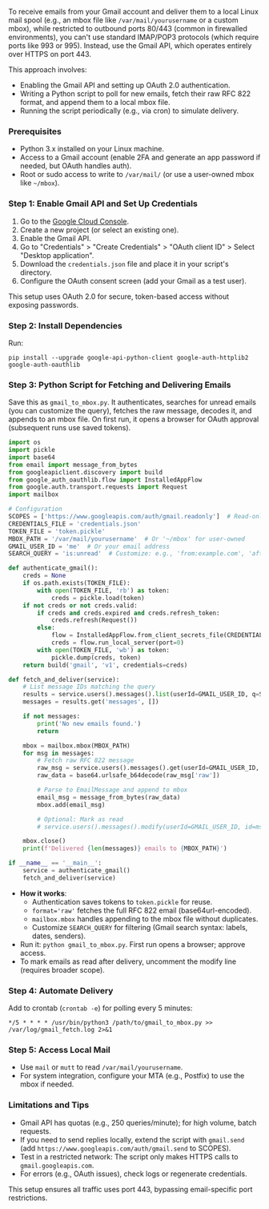 To receive emails from your Gmail account and deliver them to a local Linux mail spool (e.g., an mbox file like `/var/mail/yourusername` or a custom mbox), while restricted to outbound ports 80/443 (common in firewalled environments), you can't use standard IMAP/POP3 protocols (which require ports like 993 or 995). Instead, use the Gmail API, which operates entirely over HTTPS on port 443.

This approach involves:

- Enabling the Gmail API and setting up OAuth 2.0 authentication.
- Writing a Python script to poll for new emails, fetch their raw RFC 822 format, and append them to a local mbox file.
- Running the script periodically (e.g., via cron) to simulate delivery.

### Prerequisites

- Python 3.x installed on your Linux machine.
- Access to a Gmail account (enable 2FA and generate an app password if needed, but OAuth handles auth).
- Root or sudo access to write to `/var/mail/` (or use a user-owned mbox like `~/mbox`).

### Step 1: Enable Gmail API and Set Up Credentials

1. Go to the [Google Cloud Console](https://console.cloud.google.com/apis/library/gmail.googleapis.com).
2. Create a new project (or select an existing one).
3. Enable the Gmail API.
4. Go to "Credentials" > "Create Credentials" > "OAuth client ID" > Select "Desktop application".
5. Download the `credentials.json` file and place it in your script's directory.
6. Configure the OAuth consent screen (add your Gmail as a test user).

This setup uses OAuth 2.0 for secure, token-based access without exposing passwords.

### Step 2: Install Dependencies

Run:

```
pip install --upgrade google-api-python-client google-auth-httplib2 google-auth-oauthlib
```

### Step 3: Python Script for Fetching and Delivering Emails

Save this as `gmail_to_mbox.py`. It authenticates, searches for unread emails (you can customize the query), fetches the raw message, decodes it, and appends to an mbox file. On first run, it opens a browser for OAuth approval (subsequent runs use saved tokens).

```python
import os
import pickle
import base64
from email import message_from_bytes
from googleapiclient.discovery import build
from google_auth_oauthlib.flow import InstalledAppFlow
from google.auth.transport.requests import Request
import mailbox

# Configuration
SCOPES = ['https://www.googleapis.com/auth/gmail.readonly']  # Read-only scope; add 'gmail.modify' if marking as read
CREDENTIALS_FILE = 'credentials.json'
TOKEN_FILE = 'token.pickle'
MBOX_PATH = '/var/mail/yourusername'  # Or '~/mbox' for user-owned
GMAIL_USER_ID = 'me'  # Or your email address
SEARCH_QUERY = 'is:unread'  # Customize: e.g., 'from:example.com', 'after:2025/10/01'

def authenticate_gmail():
    creds = None
    if os.path.exists(TOKEN_FILE):
        with open(TOKEN_FILE, 'rb') as token:
            creds = pickle.load(token)
    if not creds or not creds.valid:
        if creds and creds.expired and creds.refresh_token:
            creds.refresh(Request())
        else:
            flow = InstalledAppFlow.from_client_secrets_file(CREDENTIALS_FILE, SCOPES)
            creds = flow.run_local_server(port=0)
        with open(TOKEN_FILE, 'wb') as token:
            pickle.dump(creds, token)
    return build('gmail', 'v1', credentials=creds)

def fetch_and_deliver(service):
    # List message IDs matching the query
    results = service.users().messages().list(userId=GMAIL_USER_ID, q=SEARCH_QUERY).execute()
    messages = results.get('messages', [])

    if not messages:
        print('No new emails found.')
        return

    mbox = mailbox.mbox(MBOX_PATH)
    for msg in messages:
        # Fetch raw RFC 822 message
        raw_msg = service.users().messages().get(userId=GMAIL_USER_ID, id=msg['id'], format='raw').execute()
        raw_data = base64.urlsafe_b64decode(raw_msg['raw'])

        # Parse to EmailMessage and append to mbox
        email_msg = message_from_bytes(raw_data)
        mbox.add(email_msg)

        # Optional: Mark as read
        # service.users().messages().modify(userId=GMAIL_USER_ID, id=msg['id'], body={'removeLabelIds': ['UNREAD']}).execute()

    mbox.close()
    print(f'Delivered {len(messages)} emails to {MBOX_PATH}')

if __name__ == '__main__':
    service = authenticate_gmail()
    fetch_and_deliver(service)
```

- **How it works**:
  - Authentication saves tokens to `token.pickle` for reuse.
  - `format='raw'` fetches the full RFC 822 email (base64url-encoded).
  - `mailbox.mbox` handles appending to the mbox file without duplicates.
  - Customize `SEARCH_QUERY` for filtering (Gmail search syntax: labels, dates, senders).
- Run it: `python gmail_to_mbox.py`. First run opens a browser; approve access.
- To mark emails as read after delivery, uncomment the modify line (requires broader scope).

### Step 4: Automate Delivery

Add to crontab (`crontab -e`) for polling every 5 minutes:

```
*/5 * * * * /usr/bin/python3 /path/to/gmail_to_mbox.py >> /var/log/gmail_fetch.log 2>&1
```

### Step 5: Access Local Mail

- Use `mail` or `mutt` to read `/var/mail/yourusername`.
- For system integration, configure your MTA (e.g., Postfix) to use the mbox if needed.

### Limitations and Tips

- Gmail API has quotas (e.g., 250 queries/minute); for high volume, batch requests.
- If you need to send replies locally, extend the script with `gmail.send` (add `https://www.googleapis.com/auth/gmail.send` to SCOPES).
- Test in a restricted network: The script only makes HTTPS calls to `gmail.googleapis.com`.
- For errors (e.g., OAuth issues), check logs or regenerate credentials.

This setup ensures all traffic uses port 443, bypassing email-specific port restrictions.
